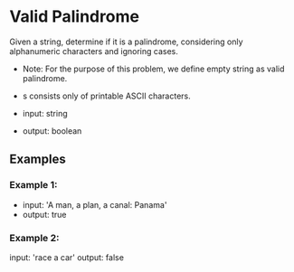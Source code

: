 
# Valid Palindrome

Given a string, determine if it is a palindrome, considering only alphanumeric characters and ignoring cases.
- Note: For the purpose of this problem, we define empty string as valid palindrome.

- s consists only of printable ASCII characters.
- input: string
- output: boolean

## Examples
### Example 1: 
- input: 'A man, a plan, a canal: Panama'
- output: true

### Example 2:
input: 'race a car'
output: false
